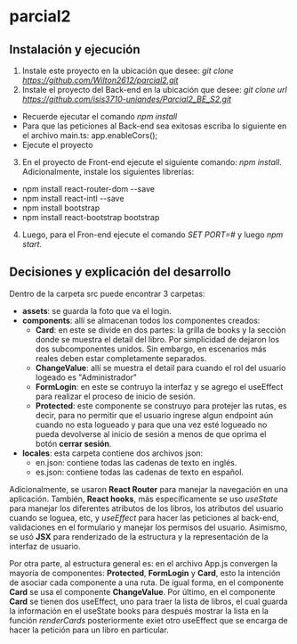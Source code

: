 # parcial2

## Instalación y ejecución

1. Instale este proyecto en la ubicación que desee: *git clone https://github.com/Wilton2612/parcial2.git*
2. Instale el proyecto del Back-end en la ubicación que desee: *git clone url https://github.com/isis3710-uniandes/Parcial2_BE_S2.git*
  - Recuerde ejecutar el comando *npm install* 
  - Para que las peticiones al Back-end sea exitosas escriba lo siguiente en el archivo main.ts: app.enableCors(); 
  - Ejecute el proyecto
3. En el proyecto de Front-end ejecute el siguiente comando: *npm install*. Adicionalmente, instale los siguientes librerías:
  - npm install react-router-dom --save
  - npm install react-intl --save
  - npm install bootstrap
  - npm install react-bootstrap bootstrap
4. Luego, para el Fron-end ejecute el comando *SET PORT=#* y luego *npm start*.

## Decisiones y explicación del desarrollo
Dentro de la carpeta src puede encontrar 3 carpetas:
  - **assets**: se guarda la foto que va el login.
  - **components**: allí se almacenan todos los componentes creados:
    - **Card**: en este se divide en dos partes: la grilla de books y la sección donde se muestra el detail del libro. Por simplicidad de dejaron los dos subcomponentes unidos. Sin embargo, en escenarios más reales deben estar completamente separados.
    - **ChangeValue**: allí se muestra el detail para cuando el rol del usuario logeado es "Administrador"
    - **FormLogin**: en este se contruyo la interfaz y se agrego el useEffect para realizar el proceso de inicio de sesión. 
    - **Protected**: este componente se construyo para protejer las rutas, es decir, para no permitir que el usuario ingrese algun endpoint aún cuando no esta logueado y para que una vez esté logueado no pueda devolverse al inicio de sesión a menos de que oprima el botón **cerrar sesión**.
  - **locales**: esta carpeta contiene dos archivos json:
    - en.json: contiene todas las cadenas de texto en inglés.
    - es.json: contiene todas las cadenas de texto en español.

Adicionalmente, se usaron **React Router** para manejar la navegación en una aplicación. También, **React hooks**, más específicamente se uso *useState* para manejar los diferentes atributos de los libros, los atributos del usuario cuando se loguea, etc, y *useEffect* para hacer las peticiones al back-end, validaciones en el formulario y manejar los permisos del usuario. Asimismo, se usó **JSX** para renderizado de la estructura y la representación de la interfaz de usuario. 

Por otra parte, al estructura general es: en el archivo App.js convergen la mayoría de componentes: **Protected**, **FormLogin** y **Card**, esto la intención de asociar cada componente a una ruta. De igual forma, en el componente **Card** se usa el componente **ChangeValue**. Por último, en el componente **Card** se tienen dos useEffect, uno para traer la lista de libros, el cual guarda la información en el useState books para después mostrar la lista en la función *renderCards* posteriormente exiet otro useEffect que se encarga de hacer la petición para un libro en particular. 




